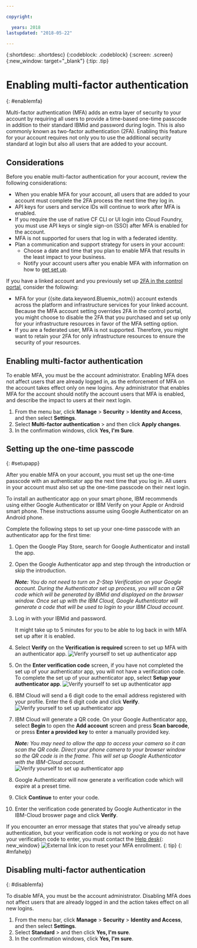```yaml
---

copyright:

  years: 2018
lastupdated: "2018-05-22"

---
```


{:shortdesc: .shortdesc}
{:codeblock: .codeblock}
{:screen: .screen}
{:new_window: target="_blank"}
{:tip: .tip}

# Enabling multi-factor authentication
{: #enablemfa}

Multi-factor authentication (MFA) adds an extra layer of security to your account by requiring all users to provide a time-based one-time passcode in addition to their standard IBMid and password during login. This is also commonly known as two-factor authentication (2FA). Enabling this feature for your account requires not only you to use the additional security standard at login but also all users that are added to your account.

## Considerations

Before you enable multi-factor authentication for your account, review the following considerations:

* When you enable MFA for your account, all users that are added to your account must complete the 2FA process the next time they log in.
* API keys for users and service IDs will continue to work after MFA is enabled.
* If you require the use of native CF CLI or UI login into Cloud Foundry, you must use API keys or single sign-on (SSO) after MFA is enabled for the account.
* MFA is not supported for users that log in with a federated identity.
* Plan a communication and support strategy for users in your account:
  * Choose a date and time that you plan to enable MFA that results in the least impact to your business.
  * Notify your account users after you enable MFA with information on how to [get set up](mfa.html#setupapp).

If you have a linked account and you previously set up [2FA in the control portal](/docs/customer-portal/cpenable2fa.html#customerportal_2fa), consider the following:

* MFA for your {{site.data.keyword.Bluemix_notm}} account extends across the platform and infrastructure services for your linked account. Because the MFA account setting overrides 2FA in the control portal, you might choose to disable the 2FA that you purchased and set up only for your infrastructure resources in favor of the MFA setting option.
* If you are a federated user, MFA is not supported. Therefore, you might want to retain your 2FA for only infrastructure resources to ensure the security of your resources.

## Enabling multi-factor authentication

To enable MFA, you must be the account administrator. Enabling MFA does not affect users that are already logged in, as the enforcement of MFA on the account takes effect only on new logins. Any administrator that enables MFA for the account should notify the account users that MFA is enabled, and describe the impact to users at their next login.

1. From the menu bar, click **Manage** &gt; **Security** &gt; **Identity and Access**, and then select **Settings**.
2. Select **Multi-factor authentication** &gt; and then click **Apply changes**.
3. In the confirmation windows, click **Yes, I'm Sure**.

## Setting up the one-time passcode
{: #setupapp}

After you enable MFA on your account, you must set up the one-time passcode with an authenticator app the next time that you log in. All users in your account must also set up the one-time passcode on their next login.

To install an authenticator app on your smart phone, IBM recommends using either Google Authenticator or IBM Verify on your Apple or Android smart phone. These instructions assume using Google Authenticator on an Android phone.

Complete the following steps to set up your one-time passcode with an authenticator app for the first time:

1. Open the Google Play Store, search for Google Authenticator and install the app.

2. Open the Google Authenticator app and step through the introduction or skip the introduction.

    _**Note:** You do not need to turn on 2-Step Verification on your Google account. During the Authenticator set up process, you will scan a QR code which will be generated by IBMid and displayed on the browser window. Once set up with the IBM Cloud, Google Authenticator will generate a code that will be used to login to your IBM Cloud account._


1. Log in with your IBMid and password.

    It might take up to 5 minutes for you to be able to log back in with MFA set up after it is enabled.

2. Select **Verify** on the **Verification is required** screen to set up MFA with an authenticator app.
    ![Verify yourself to set up authenticator app](images/2-FA-Verify-01.png)
3. On the **Enter verification code** screen, if you have not completed the set up of your authenticator app, you will not have a verification code. To complete the set up of your authenticator app, select **Setup your authenticator app**.
    ![Verify yourself to set up authenticator app](images/2-FA-Verify-02.png)

4.  IBM Cloud will send a 6 digit code to the email address registered with your profile. Enter the 6 digit code and click **Verify**.
    ![Verify yourself to set up authenticator app](images/2-FA-Verify-04.png)

5. IBM Cloud will generate a QR code. On your Google Authenticator app, select **Begin** to open the **Add account** screen and press **Scan barcode**, or press **Enter a provided key** to enter a manually provided key.

    _**Note:** You may need to allow the app to access your camera so it can scan the QR code. Direct your phone camera to your browser window so the QR code is in the frame. This will set up Google Authenticator with the IBM-Cloud account._
    ![Verify yourself to set up authenticator app](images/authenticator-add-account.png)

7. Google Authenticator will now generate a verification code which will expire at a preset time.

8. Click **Continue** to enter your code.

9. Enter the verification code generated by Google Authenticator in the IBM-Cloud broswer page and click **Verify**.

If you encounter an error message that states that you've already setup authentication, but your verification code is not working or you do not have your verification code to enter, you must contact the [Help desk](https://www.ibm.com/ibmid/myibm/help/us/helpdesk.html){: new_window} ![External link icon](../icons/launch-glyph.svg "External link icon") to reset your MFA enrollment.
{: tip}
{: #mfahelp}


## Disabling multi-factor authentication
{: #disablemfa}

To disable MFA, you must be the account administrator. Disabling MFA does not affect users that are already logged in and the action takes effect on all new logins.

1. From the menu bar, click **Manage** &gt; **Security** &gt; **Identity and Access**, and then select **Settings**.
2. Select **Standard** &gt; and then click **Yes, I'm sure**.
3. In the confirmation windows, click **Yes, I'm sure**.
